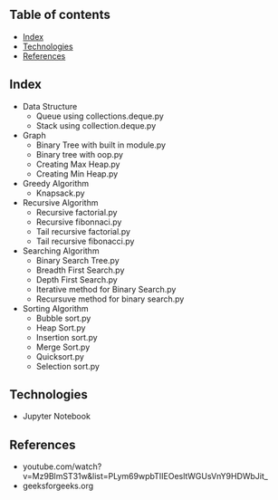 ## Table of contents
* [Index](#index)
* [Technologies](#technologies)
* [References](#references)

## Index
* Data Structure
  * Queue using collections.deque.py
  * Stack using collection.deque.py
* Graph
  * Binary Tree with built in module.py
  * Binary tree with oop.py
  * Creating Max Heap.py
  * Creating Min Heap.py
* Greedy Algorithm
  * Knapsack.py
* Recursive Algorithm
  * Recursive factorial.py
  * Recursive fibonnaci.py
  * Tail recursive factorial.py
  * Tail recursive fibonacci.py
* Searching Algorithm
  * Binary Search Tree.py
  * Breadth First Search.py
  * Depth First Search.py
  * Iterative method for Binary Search.py
  * Recursuve method for binary search.py
* Sorting Algorithm
  * Bubble sort.py
  * Heap Sort.py
  * Insertion sort.py
  * Merge Sort.py
  * Quicksort.py
  * Selection sort.py

	
## Technologies
* Jupyter Notebook

## References
* youtube.com/watch?v=Mz9BlmST31w&list=PLym69wpbTIIEOesltWGUsVnY9HDWbJit_
* geeksforgeeks.org
